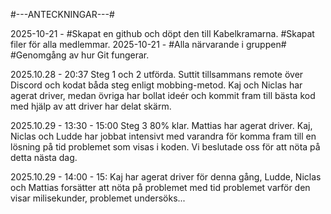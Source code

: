 
#---ANTECKNINGAR---#

2025-10-21 - #Skapat en github och döpt den till Kabelkramarna. #Skapat filer för alla medlemmar. 
2025-10-21 - #Alla närvarande i gruppen# #Genomgång av hur Git fungerar.


2025.10.28 - 20:37
Steg 1 och 2 utförda. Suttit tillsammans remote över Discord och kodat båda steg enligt mobbing-metod. Kaj och Niclas har agerat driver, medan övriga har bollat ideér och kommit fram till bästa kod med hjälp av att driver har delat skärm.

2025.10.29 - 13:30 - 15:00
Steg 3 80% klar. Mattias har agerat driver. Kaj, Niclas och Ludde har jobbat intensivt med varandra för komma fram till en lösning på tid problemet som visas i koden.
Vi beslutade oss för att nöta på detta nästa dag.

2025.10.29 - 14:00 - 15:
Kaj har agerat driver för denna gång, Ludde, Niclas och Mattias forsätter att nöta på problemet med tid problemet varför den visar milisekunder, problemet undersöks...








